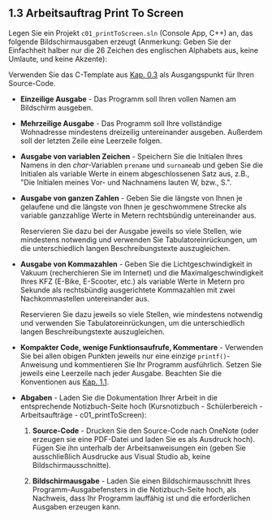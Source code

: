 ## 1.3 Arbeitsauftrag Print To Screen

Legen Sie ein Projekt `c01_printToScreen.sln` (Console App, C++) an, das folgende Bildschirmausgaben erzeugt (Anmerkung: Geben Sie der Einfachheit halber nur die 26 Zeichen des englischen Alphabets aus, keine Umlaute, und keine Akzente):

Verwenden Sie das C-Template aus [Kap. 0.3](../00-preset/c00.03_C-template.md) als Ausgangspunkt für Ihren Source-Code.
	
- **Einzeilige Ausgabe** - Das Programm soll Ihren vollen Namen am Bildschirm ausgeben.
	
- **Mehrzeilige Ausgabe** - Das Programm soll Ihre vollständige Wohnadresse mindestens dreizeilig untereinander ausgeben. Außerdem soll der letzten Zeile eine Leerzeile folgen.
	
- **Ausgabe von variablen Zeichen** - Speichern Sie die Initialen Ihres Namens in den *char*-Variablen `prename` und `surname`ab und geben Sie die Initialen als variable Werte in einem abgeschlossenen Satz aus, z.B., "Die Initialen meines Vor- und Nachnamens lauten W, bzw., S.".
	
- **Ausgabe von ganzen Zahlen** - Geben Sie die längste von Ihnen je gelaufene und die längste von Ihnen je geschwommene Strecke als variable ganzzahlige Werte in Metern rechtsbündig untereinander aus.

    Reservieren Sie dazu bei der Ausgabe jeweils so viele Stellen, wie mindestens notwendig und verwenden Sie Tabulatoreinrückungen, um die unterschiedlich langen Beschreibungstexte auszugleichen.
	
- **Ausgabe von Kommazahlen** - Geben Sie die Lichtgeschwindigkeit in Vakuum (recherchieren Sie im Internet) und die Maximalgeschwindigkeit Ihres KFZ (E-Bike, E-Scooter, etc.) als variable Werte in Metern pro Sekunde als rechtsbündig ausgerichtete Kommazahlen mit zwei Nachkommastellen untereinander aus.
    
    Reservieren Sie dazu jeweils so viele Stellen, wie mindestens notwendig und verwenden Sie Tabulatoreinrückungen, um die unterschiedlich langen Beschreibungstexte auszugleichen.
	
- **Kompakter Code, wenige Funktionsaufrufe, Kommentare** - Verwenden Sie bei allen obigen Punkten jeweils nur eine einzige `printf()`-Anweisung und kommentieren Sie Ihr Programm ausführlich. Setzen Sie jeweils eine Leerzeile nach jeder Ausgabe. Beachten Sie die Konventionen aus [Kap. 1.1](./c01.01_Bildschirmausgaben.md).
	
- **Abgaben** - Laden Sie die Dokumentation Ihrer Arbeit in die entsprechende Notizbuch-Seite hoch (Kursnotizbuch - Schülerbereich - Arbeitsaufträge - c01_printToScreen):

	1. **Source-Code** - Drucken Sie den Source-Code nach OneNote (oder erzeugen sie eine PDF-Datei und laden Sie es als Ausdruck hoch). Fügen Sie ihn unterhalb der Arbeitsanweisungen ein (geben Sie ausschließlich Ausdrucke aus Visual Studio ab, keine Bildschirmausschnitte).
	
	2. **Bildschirmausgabe** - Laden Sie einen Bildschirmausschnitt Ihres Programm-Ausgabefensters in die Notizbuch-Seite hoch, als Nachweis, dass Ihr Programm lauffähig ist und die erforderlichen Ausgaben erzeugen kann.
